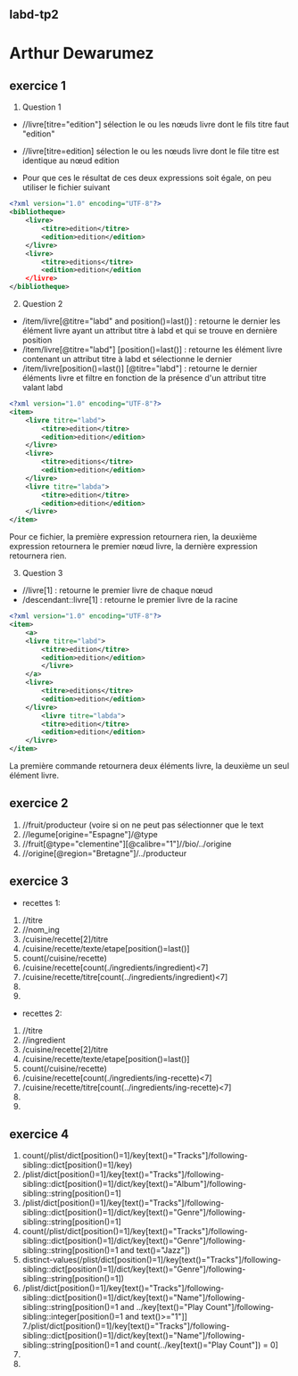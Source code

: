 labd-tp2
--------

Arthur Dewarumez
================

exercice 1
----------
1. Question 1
* //livre[titre="edition"] sélection le ou les nœuds livre dont le fils titre faut "edition"

* //livre[titre=edition] sélection le ou les nœuds livre dont le file titre est identique au nœud edition

* Pour que ces le résultat de ces deux expressions soit égale, on peu utiliser le fichier suivant

```xml
<?xml version="1.0" encoding="UTF-8"?>
<bibliotheque>
	<livre>
		<titre>edition</titre>
		<edition>edition</edition>
	</livre>
	<livre>
		<titre>editions</titre>
		<edition>edition</edition
	</livre>
</bibliotheque>
```

2. Question 2
* /item/livre[@titre="labd" and position()=last()] : retourne le dernier les élément livre ayant un attribut titre à labd et qui se trouve en dernière position
* /item/livre[@titre="labd"] [position()=last()] : retourne les élément livre contenant un attribut titre à labd et sélectionne le dernier
* /item/livre[position()=last()] [@titre="labd"] : retourne le dernier éléments livre et filtre en fonction de la présence d'un attribut titre valant labd

```xml
<?xml version="1.0" encoding="UTF-8"?>
<item>
	<livre titre="labd">
		<titre>edition</titre>
		<edition>edition</edition>
	</livre>
	<livre>
		<titre>editions</titre>
		<edition>edition</edition>
	</livre>
	<livre titre="labda">
		<titre>edition</titre>
		<edition>edition</edition>
	</livre>
</item>
```

Pour ce fichier, la première expression retournera rien, la deuxième expression retournera le premier nœud livre, la dernière expression retournera rien.

3. Question 3
* //livre[1] : retourne le premier livre de chaque nœud
* /descendant::livre[1] : retourne le premier livre de la racine
```xml
<?xml version="1.0" encoding="UTF-8"?>
<item>
	<a>
	<livre titre="labd">
		<titre>edition</titre>
		<edition>edition</edition>
		</livre>
	</a>
	<livre>
		<titre>editions</titre>
		<edition>edition</edition>
	</livre>
		<livre titre="labda">
		<titre>edition</titre>
		<edition>edition</edition>
	</livre>
</item>
```

La première commande retournera deux éléments livre, la deuxième un seul élément livre.


exercice 2
----------
1. //fruit/producteur  (voire si on ne peut pas sélectionner que le text
2. //legume[origine="Espagne"]/@type
3. //fruit[@type="clementine"][@calibre="1"]//bio/../origine
4. //origine[@region="Bretagne"]/../producteur


exercice 3
----------
* recettes 1:
1. //titre
2. //nom_ing
3. /cuisine/recette[2]/titre
4. /cuisine/recette/texte/etape[position()=last()]
5. count(/cuisine/recette)
6. /cuisine/recette[count(./ingredients/ingredient)<7]
7. /cuisine/recette/titre[count(../ingredients/ingredient)<7]
8.
9.

* recettes 2:
1. //titre
2. //ingredient
3. /cuisine/recette[2]/titre
4. /cuisine/recette/texte/etape[position()=last()]
5. count(/cuisine/recette)
6. /cuisine/recette[count(./ingredients/ing-recette)<7]
7. /cuisine/recette/titre[count(../ingredients/ing-recette)<7]
8.
9.


exercice 4
----------
1. count(/plist/dict[position()=1]/key[text()="Tracks"]/following-sibling::dict[position()=1]/key)
2. /plist/dict[position()=1]/key[text()="Tracks"]/following-sibling::dict[position()=1]/dict/key[text()="Album"]/following-sibling::string[position()=1]
3. /plist/dict[position()=1]/key[text()="Tracks"]/following-sibling::dict[position()=1]/dict/key[text()="Genre"]/following-sibling::string[position()=1]
4. count(/plist/dict[position()=1]/key[text()="Tracks"]/following-sibling::dict[position()=1]/dict/key[text()="Genre"]/following-sibling::string[position()=1 and text()="Jazz"])
5. distinct-values(/plist/dict[position()=1]/key[text()="Tracks"]/following-sibling::dict[position()=1]/dict/key[text()="Genre"]/following-sibling::string[position()=1])
6. /plist/dict[position()=1]/key[text()="Tracks"]/following-sibling::dict[position()=1]/dict/key[text()="Name"]/following-sibling::string[position()=1 and ../key[text()="Play Count"]/following-sibling::integer[position()=1 and text()>="1"]]
7./plist/dict[position()=1]/key[text()="Tracks"]/following-sibling::dict[position()=1]/dict/key[text()="Name"]/following-sibling::string[position()=1 and count(../key[text()="Play Count"]) = 0]
8.
9.